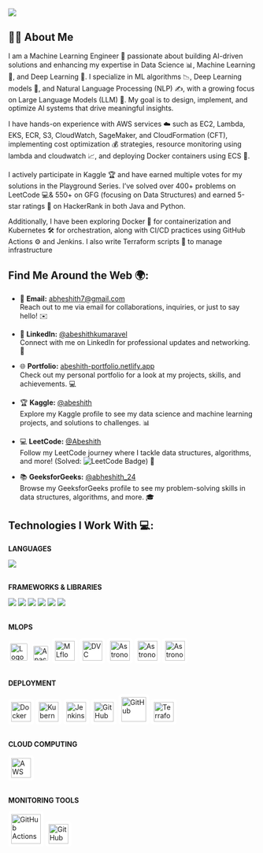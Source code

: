 <h1>
    <img src="https://readme-typing-svg.herokuapp.com/?font=Righteous&size=35&center=true&vCenter=true&width=500&height=70&duration=4000&lines=Hi+There!+👋;+I'm+Abeshith+👽;" />
</h1>

## 👨‍💻 About Me

I am a Machine Learning Engineer 🤖 passionate about building AI-driven solutions and enhancing my expertise in Data Science 📊, Machine Learning 🧠, and Deep Learning 🌟. I specialize in ML algorithms 📉, Deep Learning models 🧬, and Natural Language Processing (NLP) ✍️, with a growing focus on Large Language Models (LLM) 💬. My goal is to design, implement, and optimize AI systems that drive meaningful insights.

I have hands-on experience with AWS services ☁️ such as EC2, Lambda, EKS, ECR, S3, CloudWatch, SageMaker, and CloudFormation (CFT), implementing cost optimization 💰 strategies, resource monitoring using lambda and cloudwatch 📈, and deploying Docker containers using ECS 🚢.

I actively participate in Kaggle 🏆 and have earned multiple votes for my solutions in the Playground Series. I’ve solved over 400+ problems on LeetCode 💻& 550+ on GFG (focusing on Data Structures) and earned 5-star ratings 🌟 on HackerRank in both Java and Python.

Additionally, I have been exploring Docker 🐳 for containerization and Kubernetes 🛠️ for orchestration, along with CI/CD practices using GitHub Actions ⚙️ and Jenkins. I also write Terraform scripts 📝 to manage infrastructure


## Find Me Around the Web 🌍:
- 📧 **Email:** [abheshith7@gmail.com](mailto:abheshith7@gmail.com)  
  Reach out to me via email for collaborations, inquiries, or just to say hello! ✉️
  
- 💼 **LinkedIn:** [@abeshithkumaravel](https://linkedin.com/in/abeshithkumaravel/)  
  Connect with me on LinkedIn for professional updates and networking. 🤝

- 🌐 **Portfolio:** [abeshith-portfolio.netlify.app](https://abeshith-portfolio.netlify.app/)  
  Check out my personal portfolio for a look at my projects, skills, and achievements. 💻

- 🏆 **Kaggle:** [@abeshith](https://www.kaggle.com/abeshith)  
  Explore my Kaggle profile to see my data science and machine learning projects, and solutions to challenges. 📊

- 💻 **LeetCode:** [@Abeshith](https://leetcode.com/u/Abeshith/)  
  Follow my LeetCode journey where I tackle data structures, algorithms, and more! (Solved: ![LeetCode Badge](https://img.shields.io/badge/dynamic/json?style=for-the-badge&labelColor=black&color=%23ffa116&label=Solved&query=solvedOverTotal&url=https%3A%2F%2Fleetcode-badge.vercel.app%2Fapi%2Fusers%2FAbeshith&logo=leetcode&logoColor=yellow)) 🏅

- 📚 **GeeksforGeeks:** [@abheshith_24](https://www.geeksforgeeks.org/user/abheshith_24/)  
  Browse my GeeksforGeeks profile to see my problem-solving skills in data structures, algorithms, and more. 🎓


## Technologies I Work With 💻:
**LANGUAGES**  
<div>
    <img src="https://skillicons.dev/icons?i=python,java,cs," /><br>
</div></br>

**FRAMEWORKS & LIBRARIES**  
<div>
    <img src="https://skillicons.dev/icons?i=sklearn,tensorflow,pytorch" />
    <img src="https://go-skill-icons.vercel.app/api/icons?i=huggingface" />
    <img src="https://go-skill-icons.vercel.app/api/icons?i=pandas" />
    <img src="https://go-skill-icons.vercel.app/api/icons?i=numpy" />
    <img src="https://go-skill-icons.vercel.app/api/icons?i=matplotlib" />
    <img src="https://go-skill-icons.vercel.app/api/icons?i=seaborn" />
</div></br>

**MLOPS**
<div>
  <img src="https://cdn.brandfetch.io/idS8GMP5c8/theme/dark/logo.svg?c=1dxbfHSJFAPEGdCLU4o5B" alt="Logo" height="35" style="background:white; padding:4px; border-radius:6px;" />
  
 <img src="https://upload.wikimedia.org/wikipedia/commons/thumb/d/de/AirflowLogo.png/1200px-AirflowLogo.png" alt="Apache Airflow" height="30" style="background:white; padding:4px; border-radius:6px;" title="Apache Airflow" />
  
  <img src="https://user-images.githubusercontent.com/611655/181510038-e38f4001-c304-411e-8f45-f71554eb9763.png" alt="MLflow" height="40" style="background:white; padding:6px; border-radius:6px;" title="MLflow" />
  
  <img src="https://upload.wikimedia.org/wikipedia/commons/a/af/Data_Version_Control._Official_Logo_by_Iterative.ai.png" alt="DVC" height="40" style="background:white; padding:6px; border-radius:6px;" title="Data Version Control (DVC)" />
  
  <img src="https://www.astronomer.io/monogram/astronomer-monogram-RGB.svg" alt="Astronomer" height="40" style="background:white; padding:6px; border-radius:6px;" title="Astronomer" />
  
  <img src="https://ai-infrastructure.org/wp-content/uploads/2022/08/ZenML-Logo.png" alt="Astronomer" height="40" style="background:white; padding:6px; border-radius:6px;" title="Astronomer" />

  <img src="https://miro.medium.com/v2/resize:fit:1400/1*o90n2p_UHHMTr5vV9JgBWw.jpeg" alt="Astronomer" height="40" style="background:white; padding:6px; border-radius:6px;" title="Astronomer" />

  
</div></br>

**DEPLOYMENT**
<div>
  <!-- Docker -->
  <img src="https://upload.wikimedia.org/wikipedia/commons/thumb/4/4e/Docker_%28container_engine%29_logo.svg/2560px-Docker_%28container_engine%29_logo.svg.png" alt="Docker" height="40" style="background:white; padding:6px; border-radius:6px;" title="Docker" />

  <!-- Kubernetes -->
  <img src="https://upload.wikimedia.org/wikipedia/commons/6/67/Kubernetes_logo.svg" alt="Kubernetes" height="40" style="background:white; padding:6px; border-radius:6px;" title="Kubernetes" />

  <!-- Jenkins -->
  <img src="https://upload.wikimedia.org/wikipedia/commons/e/e3/Jenkins_logo_with_title.svg" alt="Jenkins" height="40" style="background:white; padding:6px; border-radius:6px;" title="Jenkins" />

  <!-- GitHub Actions -->
  <img src="https://me-dutour-mathieu.gallerycdn.vsassets.io/extensions/me-dutour-mathieu/vscode-github-actions/3.0.1/1596182639279/Microsoft.VisualStudio.Services.Icons.Default" alt="GitHub Actions" height="40" style="background:white; padding:6px; border-radius:6px;" title="GitHub Actions" />

  <!-- GitHub -->
  <img src="https://von.gov.ng/wp-content/uploads/2025/04/GitHub_logo_2013.png" alt="GitHub" height="50" style="background:white; padding:6px; border-radius:6px;" title="GitHub" />

  <!-- Terraform -->
  <img src="https://upload.wikimedia.org/wikipedia/commons/thumb/0/04/Terraform_Logo.svg/2560px-Terraform_Logo.svg.png" alt="Terraform" height="40" style="background:white; padding:6px; border-radius:6px;" title="Terraform" />
</div></br>

**CLOUD COMPUTING**
<div>
  <img src="https://upload.wikimedia.org/wikipedia/commons/thumb/9/93/Amazon_Web_Services_Logo.svg/2560px-Amazon_Web_Services_Logo.svg.png" 
       alt="AWS" 
       height="40" 
       style="background:white; padding:6px; border-radius:6px;" 
       title="Amazon Web Services (AWS)" />
</div></br>

**MONITORING TOOLS**
<div>
  <img src="https://miro.medium.com/v2/resize:fit:772/1*ru5TRX06wPxuqki6MDf-yg.png" alt="GitHub Actions" height="60" style="background:white; padding:6px; border-radius:6px;" title="GitHub Actions" />
  <img src="https://cdn.freelogovectors.net/wp-content/uploads/2018/07/grafana-logo.png" alt="GitHub Actions" height="40" style="background:white; padding:6px; border-radius:6px;" title="GitHub Actions" />
</div>



